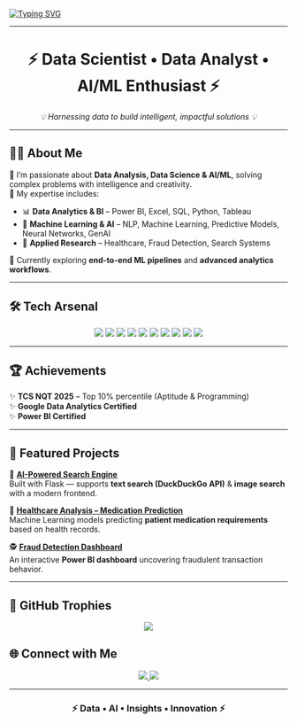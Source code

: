<!-- Typing Animation Banner -->
[![Typing SVG](https://readme-typing-svg.demolab.com?font=Share+Tech+Mono&size=28&duration=3000&pause=500&color=00F5FF&center=true&vCenter=true&width=1000&lines=Hey%2C+I'm+Aakaash+%F0%9F%91%8B;Data+Scientist+%7C+Data+Analyst+%7C+AI%2FML+Enthusiast;Transforming+Data+Into+Intelligence+%F0%9F%94%A5)](https://git.io/typing-svg)

---

<h1 align="center">
  ⚡ Data Scientist • Data Analyst • AI/ML Enthusiast ⚡
</h1>

<p align="center">
  <em>💡 Harnessing data to build intelligent, impactful solutions 💡</em>  
</p>

---

## 👨‍🚀 About Me  

🔹 I’m passionate about **Data Analysis, Data Science & AI/ML**, solving complex problems with intelligence and creativity.  
🔹 My expertise includes:  
- 📊 **Data Analytics & BI** – Power BI, Excel, SQL, Python, Tableau
- 🤖 **Machine Learning & AI** – NLP, Machine Learning, Predictive Models, Neural Networks, GenAI
- 🧠 **Applied Research** – Healthcare, Fraud Detection, Search Systems  

🚀 Currently exploring **end-to-end ML pipelines** and **advanced analytics workflows**.  

---

## 🛠 Tech Arsenal  

<p align="center">
  
<!-- Futuristic Neon Badges -->
<img src="https://img.shields.io/badge/Python-0A192F?style=for-the-badge&logo=python&logoColor=00F5FF" />  
<img src="https://img.shields.io/badge/SQL-0A192F?style=for-the-badge&logo=postgresql&logoColor=FF6EC7" />  
<img src="https://img.shields.io/badge/R-0A192F?style=for-the-badge&logo=r&logoColor=39FF14" />  
<img src="https://img.shields.io/badge/Power%20BI-0A192F?style=for-the-badge&logo=powerbi&logoColor=FFD700" />  
<img src="https://img.shields.io/badge/Excel-0A192F?style=for-the-badge&logo=microsoftexcel&logoColor=7FFF00" />  

<img src="https://img.shields.io/badge/Pandas-0A192F?style=for-the-badge&logo=pandas&logoColor=00FFFF" />  
<img src="https://img.shields.io/badge/NumPy-0A192F?style=for-the-badge&logo=numpy&logoColor=FF00FF" />  
<img src="https://img.shields.io/badge/Scikit--learn-0A192F?style=for-the-badge&logo=scikitlearn&logoColor=FF4500" />  
<img src="https://img.shields.io/badge/Matplotlib-0A192F?style=for-the-badge&logo=plotly&logoColor=00FF7F" />  
<img src="https://img.shields.io/badge/Flask-0A192F?style=for-the-badge&logo=flask&logoColor=FF69B4" />  

</p>

---

## 🏆 Achievements  

✨ **TCS NQT 2025** – Top 10% percentile (Aptitude & Programming)  
✨ **Google Data Analytics Certified**  
✨ **Power BI Certified**  

---

## 🚀 Featured Projects  

🔮 **[AI-Powered Search Engine](https://github.com/Aakaashpadhmanaban/AI-Powered-Search)**  
Built with Flask — supports **text search (DuckDuckGo API)** & **image search** with a modern frontend.  

💊 **[Healthcare Analysis – Medication Prediction](https://github.com/Aakaashpadhmanaban/Healthcare-Analysis-Medication-Prediction)**  
Machine Learning models predicting **patient medication requirements** based on health records.  

🕵️ **[Fraud Detection Dashboard](https://github.com/Aakaashpadhmanaban/FRAUD-DETECTION-DASHBOARD)**  
An interactive **Power BI dashboard** uncovering fraudulent transaction behavior.  

---

## 🏅 GitHub Trophies  
<p align="center">
  <img src="https://github-profile-trophy.vercel.app/?username=Aakaashpadhmanaban&theme=algolia&no-frame=true&margin-w=15&row=1" />
</p>

## 🌐 Connect with Me  

<p align="center">
  <a href="https://www.linkedin.com/in/aakaash-padhmanaban">
    <img src="https://img.shields.io/badge/LinkedIn-0A192F?style=for-the-badge&logo=linkedin&logoColor=00F5FF" />
  </a>
  <a href="mailto:aakaashpadhmanaban@gmail.com">
    <img src="https://img.shields.io/badge/Gmail-0A192F?style=for-the-badge&logo=gmail&logoColor=FF3131" />
  </a>
</p>

---

<h3 align="center">
  ⚡ Data • AI • Insights • Innovation ⚡  
</h3>
